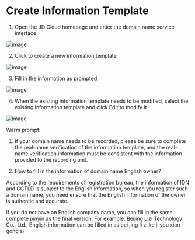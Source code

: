 # Create Information Template

1. Open the JD Cloud homepage and enter the domain name service interface.

![image](https://github.com/jdcloudcom/cn/blob/edit/documentation/Domain-Name-and-Website/Image-Domain/moban1.png)

2. Click to create a new information template

![image](https://github.com/jdcloudcom/cn/blob/edit/documentation/Domain-Name-and-Website/Image-Domain/moban2.png)

3. Fill in the information as prompted.

![image](https://github.com/jdcloudcom/cn/blob/edit/documentation/Domain-Name-and-Website/Image-Domain/moban3.png)
 
4. When the existing information template needs to be modified, select the existing information template and click Edit to modify it.

![image](https://github.com/jdcloudcom/cn/blob/edit/documentation/Domain-Name-and-Website/Image-Domain/moban4.png)


Warm prompt:

1. If your domain name needs to be recorded, please be sure to complete the real-name verification of the information template, and the real-name verification information must be consistent with the information provided to the recording unit.

2. How to fill in the information of domain name English owner?

According to the requirements of registration bureau, the information of IDN and CCTLD is subject to the English information, so when you register such a domain name, you need ensure that the English information of the owner is authentic and accurate.

If you do not have an English company name, you can fill in the same complete pinyin as the final version. For example: Beijing Lizi Technology Co., Ltd., English information can be filled in as bei jing li zi ke ji you xian gong si


